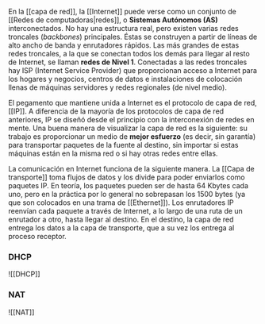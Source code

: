 En la [[capa de red]], la [[Internet]] puede verse como un conjunto de [[Redes de computadoras|redes]], o **Sistemas Autónomos (AS)** interconectados. No hay una estructura real, pero existen varias redes troncales (*backbones*) principales. Éstas se construyen a partir de líneas de alto ancho de banda y enrutadores rápidos. Las más grandes de estas redes troncales, a la que se conectan todos los demás para llegar al resto de Internet, se llaman **redes de Nivel 1**. Conectadas a las redes troncales hay ISP (Internet Service Provider) que proporcionan acceso a Internet para los hogares y negocios, centros de datos e instalaciones de colocación llenas de máquinas servidores y redes regionales (de nivel medio).

El pegamento que mantiene unida a Internet es el protocolo de capa de red, [[IP]]. A diferencia de la mayoría de los protocolos de capa de red anteriores, IP se diseñó desde el principio con la interconexión de redes en mente. Una buena manera de visualizar la capa de red es la siguiente: su trabajo es proporcionar un medio de **mejor esfuerzo** (es decir, sin garantía) para transportar paquetes de la fuente al destino, sin importar si estas máquinas están en la misma red o si hay otras redes entre ellas.

La comunicación en Internet funciona de la siguiente manera. La [[Capa de transporte]] toma flujos de datos y los divide para poder enviarlos como paquetes IP. En teoría, los paquetes pueden ser de hasta 64 Kbytes cada uno, pero en la práctica por lo general no sobrepasan los 1500 bytes (ya que son colocados en una trama de [[Ethernet]]). Los enrutadores IP reenvían cada paquete a través de Internet, a lo largo de una ruta de un enrutador a otro, hasta llegar al destino. En el destino, la capa de red entrega los datos a la capa de transporte, que a su vez los entrega al proceso receptor.

### DHCP
![[DHCP]]

### NAT
![[NAT]]